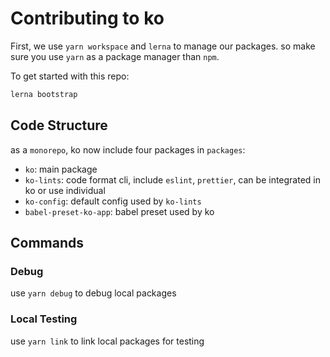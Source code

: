 # Contributing to ko

First, we use `yarn workspace` and `lerna` to manage our packages. so make sure you use `yarn` as a package manager than `npm`.

To get started with this repo:

``` bash
lerna bootstrap
```

## Code Structure

as a `monorepo`, ko now include four packages in `packages`:

* `ko`: main package
* `ko-lints`: code format cli, include `eslint`, `prettier`, can be integrated in ko or use individual
* `ko-config`: default config used by `ko-lints`
* `babel-preset-ko-app`: babel preset used by ko

## Commands

### Debug

use `yarn debug` to debug local packages

### Local Testing

use `yarn link` to link local packages for testing
